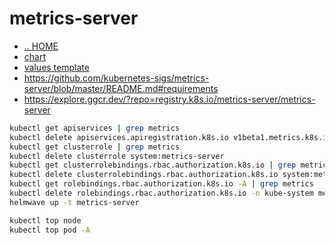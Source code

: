 # metrics-server

- [.. HOME](../../../README.md)
- [chart](../../../charts/metrics-server/README.md)
- [values template](metrics-server.tpl)
- <https://github.com/kubernetes-sigs/metrics-server/blob/master/README.md#requirements>
- <https://explore.ggcr.dev/?repo=registry.k8s.io/metrics-server/metrics-server>

```sh
kubectl get apiservices | grep metrics
kubectl delete apiservices.apiregistration.k8s.io v1beta1.metrics.k8s.io
kubectl get clusterrole | grep metrics
kubectl delete clusterrole system:metrics-server
kubectl get clusterrolebindings.rbac.authorization.k8s.io | grep metrics
kubectl delete clusterrolebindings.rbac.authorization.k8s.io system:metrics-server metrics-server:system:auth-delegator
kubectl get rolebindings.rbac.authorization.k8s.io -A | grep metrics
kubectl delete rolebindings.rbac.authorization.k8s.io -n kube-system metrics-server-auth-reader
helmwave up -t metrics-server

kubectl top node
kubectl top pod -A
```
